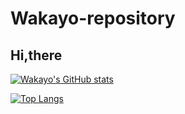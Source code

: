 # Wakayo-repository

## Hi,there

[![Wakayo's GitHub stats](https://github-readme-stats.vercel.app/api?username=WakayoIshida&theme=vue-dark&show_icons=true)](https://github.com/WakayoIshida/github-readme-stats)

[![Top Langs](https://github-readme-stats.vercel.app/api/top-langs/?username=WakayoIshida&layout=pie)](https://github.com/anuraghazra/github-readme-stats)
